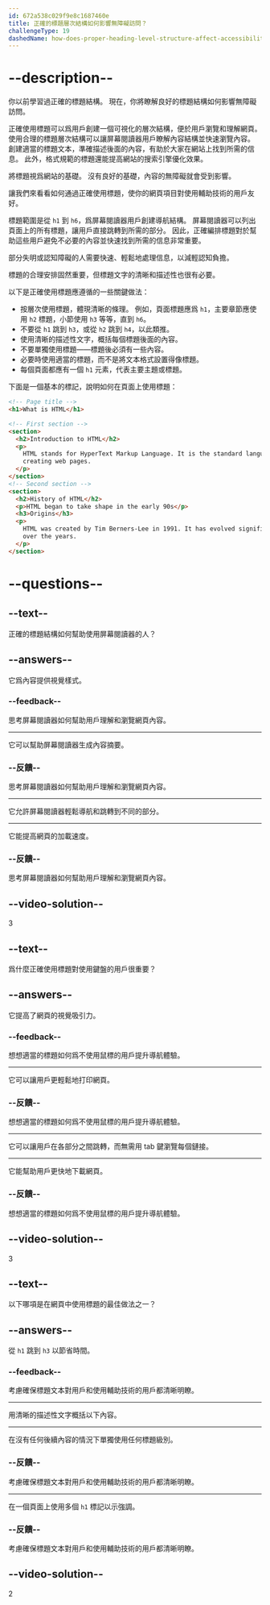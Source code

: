```yaml
---
id: 672a538c029f9e8c1687460e
title: 正確的標題層次結構如何影響無障礙訪問？
challengeType: 19
dashedName: how-does-proper-heading-level-structure-affect-accessibility
---
```


# --description--

你以前學習過正確的標題結構。 現在，你將瞭解良好的標題結構如何影響無障礙訪問。

正確使用標題可以爲用戶創建一個可視化的層次結構，便於用戶瀏覽和理解網頁。 使用合理的標題層次結構可以讓屏幕閱讀器用戶瞭解內容結構並快速瀏覽內容。 創建適當的標題文本，準確描述後面的內容，有助於大家在網站上找到所需的信息。 此外，格式規範的標題還能提高網站的搜索引擎優化效果。

將標題視爲網站的基礎。 沒有良好的基礎，內容的無障礙就會受到影響。

讓我們來看看如何通過正確使用標題，使你的網頁項目對使用輔助技術的用戶友好。

標題範圍是從 `h1` 到 `h6`，爲屏幕閱讀器用戶創建導航結構。 屏幕閱讀器可以列出頁面上的所有標題，讓用戶直接跳轉到所需的部分。 因此，正確編排標題對於幫助這些用戶避免不必要的內容並快速找到所需的信息非常重要。

部分失明或認知障礙的人需要快速、輕鬆地處理信息，以減輕認知負擔。

標題的合理安排固然重要，但標題文字的清晰和描述性也很有必要。

以下是正確使用標題應遵循的一些關鍵做法：

- 按層次使用標題，體現清晰的條理。 例如，頁面標題應爲 `h1`，主要章節應使用 `h2` 標題，小節使用 `h3` 等等，直到 `h6`。
- 不要從 `h1` 跳到 `h3`，或從 `h2` 跳到 `h4`，以此類推。
- 使用清晰的描述性文字，概括每個標題後面的內容。
- 不要單獨使用標題——標題後必須有一些內容。
- 必要時使用適當的標題，而不是將文本格式設置得像標題。
- 每個頁面都應有一個 `h1` 元素，代表主要主題或標題。

下面是一個基本的標記，說明如何在頁面上使用標題：

```html
<!-- Page title -->
<h1>What is HTML</h1>

<!-- First section -->
<section>
  <h2>Introduction to HTML</h2>
  <p>
    HTML stands for HyperText Markup Language. It is the standard language for
    creating web pages.
  </p>
</section>
<!-- Second section -->
<section>
  <h2>History of HTML</h2>
  <p>HTML began to take shape in the early 90s</p>
  <h3>Origins</h3>
  <p>
    HTML was created by Tim Berners-Lee in 1991. It has evolved significantly
    over the years.
  </p>
</section>
```

# --questions--

## --text--

正確的標題結構如何幫助使用屏幕閱讀器的人？

## --answers--

它爲內容提供視覺樣式。

### --feedback--

思考屏幕閱讀器如何幫助用戶理解和瀏覽網頁內容。

---

它可以幫助屏幕閱讀器生成內容摘要。

### --反饋--

思考屏幕閱讀器如何幫助用戶理解和瀏覽網頁內容。

---

它允許屏幕閱讀器輕鬆導航和跳轉到不同的部分。

---

它能提高網頁的加載速度。

### --反饋--

思考屏幕閱讀器如何幫助用戶理解和瀏覽網頁內容。

## --video-solution--

3

## --text--

爲什麼正確使用標題對使用鍵盤的用戶很重要？

## --answers--

它提高了網頁的視覺吸引力。

### --feedback--

想想適當的標題如何爲不使用鼠標的用戶提升導航體驗。

---

它可以讓用戶更輕鬆地打印網頁。

### --反饋--

想想適當的標題如何爲不使用鼠標的用戶提升導航體驗。

---

它可以讓用戶在各部分之間跳轉，而無需用 tab 鍵瀏覽每個鏈接。

---

它能幫助用戶更快地下載網頁。

### --反饋--

想想適當的標題如何爲不使用鼠標的用戶提升導航體驗。

## --video-solution--

3

## --text--

以下哪項是在網頁中使用標題的最佳做法之一？

## --answers--

從 `h1` 跳到 `h3` 以節省時間。

### --feedback--

考慮確保標題文本對用戶和使用輔助技術的用戶都清晰明瞭。

---

用清晰的描述性文字概括以下內容。

---

在沒有任何後續內容的情況下單獨使用任何標題級別。

### --反饋--

考慮確保標題文本對用戶和使用輔助技術的用戶都清晰明瞭。

---

在一個頁面上使用多個 `h1` 標記以示強調。

### --反饋--

考慮確保標題文本對用戶和使用輔助技術的用戶都清晰明瞭。

## --video-solution--

2

